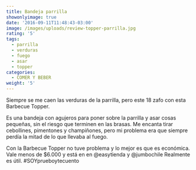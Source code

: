 ```yaml
---
title: Bandeja parrilla
showonlyimage: true
date: '2016-09-11T11:48:43-03:00'
image: /images/uploads/review-topper-parrilla.jpg
rating: '5'
tags:
  - parrilla
  - verduras
  - fuego
  - asar
  - topper
categories:
  - COMER Y BEBER
weight: '5'
---
```

Siempre se me caen las verduras de la parrilla, pero este 18 zafo con esta Barbecue Topper.



Es una bandeja con agujeros para poner sobre la parrilla y asar cosas pequeñas, sin el riesgo que terminen en las brasas. Me encanta tirar cebollines, pimentones y champiñones, pero mi problema era que siempre perdía la mitad de lo que llevaba al fuego.



Con la Barbecue Topper no tuve problema y lo mejor es que es económica. Vale menos de $6.000 y está en en @easytienda y @jumbochile Realmente es útil. #SOYprueboytecuento
